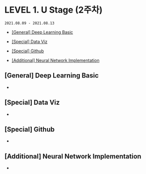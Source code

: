 # LEVEL 1. U Stage (2주차)

`2021.08.09 - 2021.08.13`

- [[General] Deep Learning Basic](https://github.com/jinhan814/boostcamp-ai-tech-2nd/blob/main/level-1-u-stage/week2.md#general-deep-learning-basic)

- [[Special] Data Viz](https://github.com/jinhan814/boostcamp-ai-tech-2nd/blob/main/level-1-u-stage/week2.md#special-data-viz)

- [[Special] Github](https://github.com/jinhan814/boostcamp-ai-tech-2nd/blob/main/level-1-u-stage/week2.md#special-github)

- [[Additional] Neural Network Implementation](https://github.com/jinhan814/boostcamp-ai-tech-2nd/blob/main/level-1-u-stage/week2.md#additional-neural-network-implementation)

## [General] Deep Learning Basic

- 

## [Special] Data Viz

- 

## [Special] Github

-

## [Additional] Neural Network Implementation

-